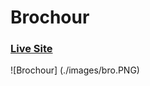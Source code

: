 # Brochour 
### [Live Site](https://mohamed-magdy3.github.io/Brochour/)

![Brochour] (./images/bro.PNG)
